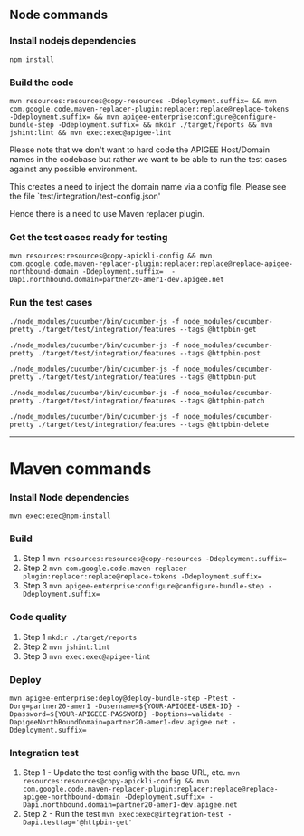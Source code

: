 ## Node commands

### Install nodejs dependencies
```npm install```

### Build the code
```mvn resources:resources@copy-resources -Ddeployment.suffix= && mvn com.google.code.maven-replacer-plugin:replacer:replace@replace-tokens -Ddeployment.suffix= && mvn apigee-enterprise:configure@configure-bundle-step -Ddeployment.suffix= && mkdir ./target/reports && mvn jshint:lint && mvn exec:exec@apigee-lint```

Please note that we don't want to hard code the APIGEE Host/Domain names in the codebase but rather we want to be able to run the test cases against any possible environment.

This creates a need to inject the domain name via a config file. Please see the file `test/integration/test-config.json'


Hence there is a need to use Maven replacer plugin.

### Get the test cases ready for testing
```mvn resources:resources@copy-apickli-config && mvn com.google.code.maven-replacer-plugin:replacer:replace@replace-apigee-northbound-domain -Ddeployment.suffix=  -Dapi.northbound.domain=partner20-amer1-dev.apigee.net```

### Run the test cases
```./node_modules/cucumber/bin/cucumber-js -f node_modules/cucumber-pretty ./target/test/integration/features --tags @httpbin-get```

```./node_modules/cucumber/bin/cucumber-js -f node_modules/cucumber-pretty ./target/test/integration/features --tags @httpbin-post```

```./node_modules/cucumber/bin/cucumber-js -f node_modules/cucumber-pretty ./target/test/integration/features --tags @httpbin-put```

```./node_modules/cucumber/bin/cucumber-js -f node_modules/cucumber-pretty ./target/test/integration/features --tags @httpbin-patch```


```./node_modules/cucumber/bin/cucumber-js -f node_modules/cucumber-pretty ./target/test/integration/features --tags @httpbin-delete```



----------------

# Maven commands

### Install Node dependencies
```mvn exec:exec@npm-install```

### Build
1. Step 1
```mvn resources:resources@copy-resources -Ddeployment.suffix=```
2. Step 2
```mvn com.google.code.maven-replacer-plugin:replacer:replace@replace-tokens -Ddeployment.suffix=```
3. Step 3
```mvn apigee-enterprise:configure@configure-bundle-step -Ddeployment.suffix=```

### Code quality
1. Step 1
```mkdir ./target/reports```
2. Step 2
```mvn jshint:lint```
3. Step 3
```mvn exec:exec@apigee-lint```

### Deploy
```mvn apigee-enterprise:deploy@deploy-bundle-step -Ptest -Dorg=partner20-amer1 -Dusername=${YOUR-APIGEEE-USER-ID} -Dpassword=${YOUR-APIGEEE-PASSWORD} -Doptions=validate -DapigeeNorthBoundDomain=partner20-amer1-dev.apigee.net -Ddeployment.suffix=```

### Integration test
1. Step 1 - Update the test config with the base URL, etc.
```mvn resources:resources@copy-apickli-config && mvn com.google.code.maven-replacer-plugin:replacer:replace@replace-apigee-northbound-domain -Ddeployment.suffix= -Dapi.northbound.domain=partner20-amer1-dev.apigee.net```
2. Step 2 - Run the test
```mvn exec:exec@integration-test -Dapi.testtag='@httpbin-get'```
